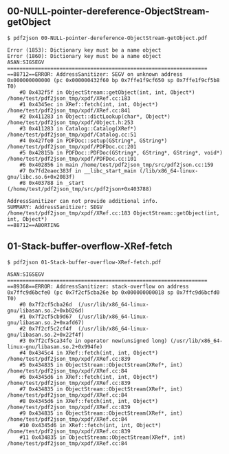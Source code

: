 ##  00-NULL-pointer-dereference-ObjectStream-getObject

    $ pdf2json 00-NULL-pointer-dereference-ObjectStream-getObject.pdf

    Error (1853): Dictionary key must be a name object
    Error (1860): Dictionary key must be a name object
    ASAN:SIGSEGV
    =================================================================
    ==88712==ERROR: AddressSanitizer: SEGV on unknown address 0x000000000000 (pc 0x000000432f60 bp 0x7ffe1f9cf650 sp 0x7ffe1f9cf5b8 T0)
        #0 0x432f5f in ObjectStream::getObject(int, int, Object*) /home/test/pdf2json_tmp/xpdf/XRef.cc:183
        #1 0x4345ec in XRef::fetch(int, int, Object*) /home/test/pdf2json_tmp/xpdf/XRef.cc:841
        #2 0x411283 in Object::dictLookup(char*, Object*) /home/test/pdf2json_tmp/xpdf/Object.h:253
        #3 0x411283 in Catalog::Catalog(XRef*) /home/test/pdf2json_tmp/xpdf/Catalog.cc:51
        #4 0x427fe0 in PDFDoc::setup(GString*, GString*) /home/test/pdf2json_tmp/xpdf/PDFDoc.cc:201
        #5 0x42815b in PDFDoc::PDFDoc(GString*, GString*, GString*, void*) /home/test/pdf2json_tmp/xpdf/PDFDoc.cc:101
        #6 0x402856 in main /home/test/pdf2json_tmp/src/pdf2json.cc:159
        #7 0x7fd2eaec383f in __libc_start_main (/lib/x86_64-linux-gnu/libc.so.6+0x2083f)
        #8 0x403788 in _start (/home/test/pdf2json_tmp/src/pdf2json+0x403788)

    AddressSanitizer can not provide additional info.
    SUMMARY: AddressSanitizer: SEGV /home/test/pdf2json_tmp/xpdf/XRef.cc:183 ObjectStream::getObject(int, int, Object*)
    ==88712==ABORTING

## 01-Stack-buffer-overflow-XRef-fetch

    $ pdf2json 01-Stack-buffer-overflow-XRef-fetch.pdf
    
    ASAN:SIGSEGV
    =================================================================
    ==89368==ERROR: AddressSanitizer: stack-overflow on address 0x7ffc9d6bcfe0 (pc 0x7f2cf5cba26e bp 0x000000000018 sp 0x7ffc9d6bcfd0 T0)
        #0 0x7f2cf5cba26d  (/usr/lib/x86_64-linux-gnu/libasan.so.2+0xb026d)
        #1 0x7f2cf5cb9d67  (/usr/lib/x86_64-linux-gnu/libasan.so.2+0xafd67)
        #2 0x7f2cf5c2cf4f  (/usr/lib/x86_64-linux-gnu/libasan.so.2+0x22f4f)
        #3 0x7f2cf5ca34fe in operator new(unsigned long) (/usr/lib/x86_64-linux-gnu/libasan.so.2+0x994fe)
        #4 0x4345c4 in XRef::fetch(int, int, Object*) /home/test/pdf2json_tmp/xpdf/XRef.cc:839
        #5 0x434835 in ObjectStream::ObjectStream(XRef*, int) /home/test/pdf2json_tmp/xpdf/XRef.cc:84
        #6 0x4345d6 in XRef::fetch(int, int, Object*) /home/test/pdf2json_tmp/xpdf/XRef.cc:839
        #7 0x434835 in ObjectStream::ObjectStream(XRef*, int) /home/test/pdf2json_tmp/xpdf/XRef.cc:84
        #8 0x4345d6 in XRef::fetch(int, int, Object*) /home/test/pdf2json_tmp/xpdf/XRef.cc:839
        #9 0x434835 in ObjectStream::ObjectStream(XRef*, int) /home/test/pdf2json_tmp/xpdf/XRef.cc:84
        #10 0x4345d6 in XRef::fetch(int, int, Object*) /home/test/pdf2json_tmp/xpdf/XRef.cc:839
        #11 0x434835 in ObjectStream::ObjectStream(XRef*, int) /home/test/pdf2json_tmp/xpdf/XRef.cc:84

